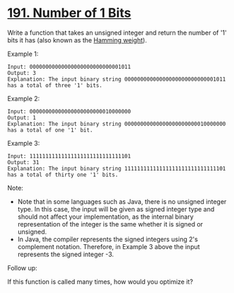 # [191. Number of 1 Bits](https://leetcode.com/problems/number-of-1-bits/)

Write a function that takes an unsigned integer and return the number of '1' bits it has (also known as the [Hamming weight](http://en.wikipedia.org/wiki/Hamming_weight)).

Example 1:

```text
Input: 00000000000000000000000000001011
Output: 3
Explanation: The input binary string 00000000000000000000000000001011 has a total of three '1' bits.
```

Example 2:

```text
Input: 00000000000000000000000010000000
Output: 1
Explanation: The input binary string 00000000000000000000000010000000 has a total of one '1' bit.
```

Example 3:

```text
Input: 11111111111111111111111111111101
Output: 31
Explanation: The input binary string 11111111111111111111111111111101 has a total of thirty one '1' bits.
```

Note:

- Note that in some languages such as Java, there is no unsigned integer type. In this case, the input will be given as signed integer type and should not affect your implementation, as the internal binary representation of the integer is the same whether it is signed or unsigned.
- In Java, the compiler represents the signed integers using 2's complement notation. Therefore, in Example 3 above the input represents the signed integer -3.

Follow up:

If this function is called many times, how would you optimize it?